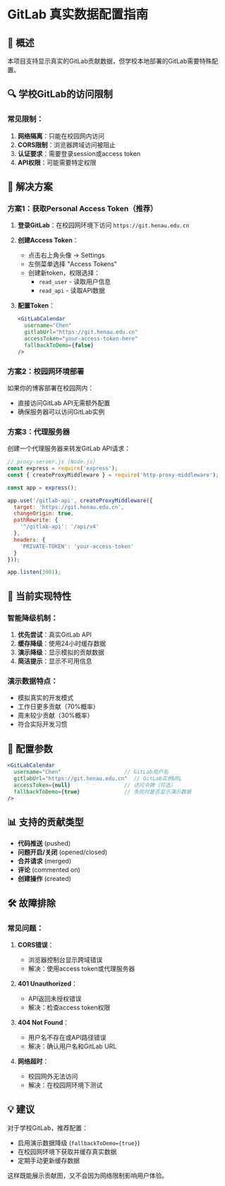 # GitLab 真实数据配置指南

## 🎯 概述

本项目支持显示真实的GitLab贡献数据，但学校本地部署的GitLab需要特殊配置。

## 🔍 学校GitLab的访问限制

### 常见限制：
1. **网络隔离**：只能在校园网内访问
2. **CORS限制**：浏览器跨域访问被阻止
3. **认证要求**：需要登录session或access token
4. **API权限**：可能需要特定权限

## 🚀 解决方案

### 方案1：获取Personal Access Token（推荐）

1. **登录GitLab**：在校园网环境下访问 `https://git.henau.edu.cn`

2. **创建Access Token**：
   - 点击右上角头像 → Settings
   - 左侧菜单选择 "Access Tokens"
   - 创建新token，权限选择：
     - `read_user` - 读取用户信息
     - `read_api` - 读取API数据

3. **配置Token**：
   ```jsx
   <GitLabCalendar 
     username="Chen"
     gitlabUrl="https://git.henau.edu.cn"
     accessToken="your-access-token-here"
     fallbackToDemo={false}
   />
   ```

### 方案2：校园网环境部署

如果你的博客部署在校园网内：
- 直接访问GitLab API无需额外配置
- 确保服务器可以访问GitLab实例

### 方案3：代理服务器

创建一个代理服务器来转发GitLab API请求：

```javascript
// proxy-server.js (Node.js)
const express = require('express');
const { createProxyMiddleware } = require('http-proxy-middleware');

const app = express();

app.use('/gitlab-api', createProxyMiddleware({
  target: 'https://git.henau.edu.cn',
  changeOrigin: true,
  pathRewrite: {
    '^/gitlab-api': '/api/v4'
  },
  headers: {
    'PRIVATE-TOKEN': 'your-access-token'
  }
}));

app.listen(3001);
```

## 🎨 当前实现特性

### 智能降级机制：
1. **优先尝试**：真实GitLab API
2. **缓存降级**：使用24小时缓存数据
3. **演示降级**：显示模拟的贡献数据
4. **简洁提示**：显示不可用信息

### 演示数据特点：
- 模拟真实的开发模式
- 工作日更多贡献（70%概率）
- 周末较少贡献（30%概率）
- 符合实际开发习惯

## 🔧 配置参数

```jsx
<GitLabCalendar 
  username="Chen"                    // GitLab用户名
  gitlabUrl="https://git.henau.edu.cn"  // GitLab实例URL
  accessToken={null}                 // 访问令牌（可选）
  fallbackToDemo={true}              // 失败时是否显示演示数据
/>
```

## 📊 支持的贡献类型

- **代码推送** (pushed)
- **问题开启/关闭** (opened/closed)
- **合并请求** (merged)
- **评论** (commented on)
- **创建操作** (created)

## 🛠️ 故障排除

### 常见问题：

1. **CORS错误**：
   - 浏览器控制台显示跨域错误
   - 解决：使用access token或代理服务器

2. **401 Unauthorized**：
   - API返回未授权错误
   - 解决：检查access token权限

3. **404 Not Found**：
   - 用户名不存在或API路径错误
   - 解决：确认用户名和GitLab URL

4. **网络超时**：
   - 校园网外无法访问
   - 解决：在校园网环境下测试

## 💡 建议

对于学校GitLab，推荐配置：
- 启用演示数据降级 (`fallbackToDemo={true}`)
- 在校园网环境下获取并缓存真实数据
- 定期手动更新缓存数据

这样既能展示贡献图，又不会因为网络限制影响用户体验。
